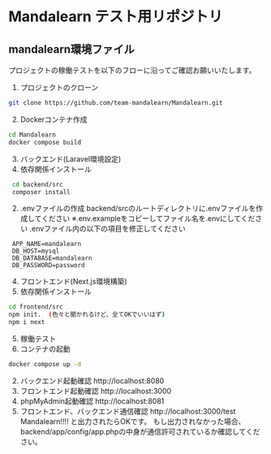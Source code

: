 # Mandalearn テスト用リポジトリ
## mandalearn環境ファイル
プロジェクトの稼働テストを以下のフローに沿ってご確認お願いいたします。
1. プロジェクトのクローン
```bash
git clone https://github.com/team-mandalearn/Mandalearn.git
```

2. Dockerコンテナ作成
```bash
cd Mandalearn
docker compose build
```

3. バックエンド(Laravel環境設定)
  1.  依存関係インストール
  ```bash
   cd backend/src
   composer install
  ```
  2. .envファイルの作成
  backend/srcのルートディレクトリに.envファイルを作成してください
  ※.env.exampleをコピーしてファイル名を.envにしてください
  .envファイル内の以下の項目を修正してください
  ```
   APP_NAME=mandalearn
   DB_HOST=mysql
   DB_DATABASE=mandalearn
   DB_PASSWORD=password
  ```

4. フロントエンド(Next.js環境構築)
  1. 依存関係インストール
  ```bash
  cd frontend/src
  npm init.  (色々と聞かれるけど、全てOKでいいはず)
  npm i next
  ```

5. 稼働テスト
  1. コンテナの起動
  ```bash
  docker compose up -d
  ```
  2. バックエンド起動確認
  http://localhost:8080
  3. フロントエンド起動確認
  http://localhost:3000
  4. phpMyAdmin起動確認
  http://localhost:8081
  5. フロントエンド、バックエンド通信確認
  http://localhost:3000/test
  Mandalearn!!!!
  と出力されたらOKです。
  もし出力されなかった場合、backend/app/config/app.phpの中身が通信許可されているか確認してください。
